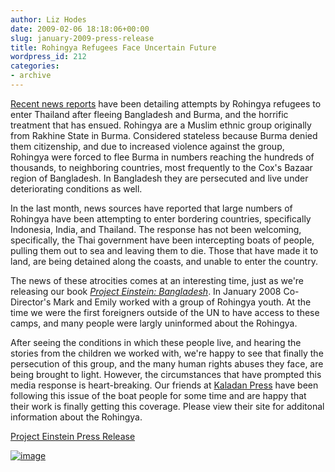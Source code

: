 ```yaml
---
author: Liz Hodes
date: 2009-02-06 18:18:06+00:00
slug: january-2009-press-release
title: Rohingya Refugees Face Uncertain Future
wordpress_id: 212
categories:
- archive
---
```


[Recent news reports](http://www.nytimes.com/2009/02/04/world/asia/04indo.html?scp=1&sq=rohingya&st=cse) have been detailing attempts by Rohingya refugees to enter Thailand after fleeing Bangladesh and Burma, and the horrific treatment that has ensued. Rohingya are a Muslim ethnic group originally from Rakhine State in Burma. Considered stateless because Burma denied them citizenship, and due to increased violence against the group, Rohingya were forced to flee Burma in numbers reaching the hundreds of thousands, to neighboring countries, most frequently to the Cox's Bazaar region of Bangladesh. In Bangladesh they are persecuted and live under deteriorating conditions as well.

In the last month, news sources have reported that large numbers of Rohingya have been attempting to enter bordering countries, specifically Indonesia, India, and Thailand. The response has not been welcoming, specifically, the Thai government have been intercepting boats of people, pulling them out to sea and leaving them to die. Those that have made it to land, are being detained along the coasts, and unable to enter the country.

The news of these atrocities comes at an interesting time, just as we're releasing our book [_Project Einstein: Bangladesh_](http://www.whatkidscando.org/featurestories/2008/08_project_einstein/index.html). In January 2008 Co-Director's Mark and Emily worked with a group of Rohingya youth. At the time we were the first foreigners outside of the UN to have access to these camps, and many people were largly uninformed about the Rohingya.

After seeing the conditions in which these people live, and hearing the stories from the children we worked with, we're happy to see that finally the persecution of this group, and the many human rights abuses they face, are being brought to light. However, the circumstances that have prompted this media response is heart-breaking. Our friends at [Kaladan Press](http://www.kaladanpress.org) have been following this issue of the boat people for some time and are happy that their work is finally getting this coverage. Please view their site for additonal information about the Rohingya.

[Project Einstein Press Release](https://s3.amazonaws.com/digidem-www/wp-content/uploads/2009/02/project-einstein-press-release.pdf)

[![image](https://s3.amazonaws.com/digidem-www/wp-content/uploads/2009/02/dsc_0047-1-300x198.jpg)](https://s3.amazonaws.com/digidem-www/wp-content/uploads/2009/02/dsc_0047-1.jpg)
